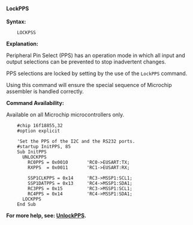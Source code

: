 <div class="section">

<div class="titlepage">

<div>

<div>

#### <span id="lockpps"></span>LockPPS

</div>

</div>

</div>

<span class="strong">**Syntax:**</span>

``` screen
    LOCKPSS
```

<span class="strong">**Explanation:**</span>

Peripheral Pin Select (PPS) has an operation mode in which all input and
output selections can be prevented to stop inadvertent changes.

PPS selections are locked by setting by the use of the `LockPPS`
command.

Using this command will ensure the special sequence of Microchip
assembler is handled correctly.

<span class="strong">**Command Availability:**</span>

Available on all Microchip microcontrollers only.

``` screen
    #chip 16f18855,32
    #option explicit

    'Set the PPS of the I2C and the RS232 ports.
    #startup InitPPS, 85
    Sub InitPPS
      UNLOCKPPS
        RC0PPS = 0x0010       'RC0->EUSART:TX;
        RXPPS  = 0x0011       'RC1->EUSART:RX;

        SSP1CLKPPS = 0x14     'RC3->MSSP1:SCL1;
        SSP1DATPPS = 0x13     'RC4->MSSP1:SDA1;
        RC3PPS = 0x15         'RC3->MSSP1:SCL1;
        RC4PPS = 0x14         'RC4->MSSP1:SDA1;
      LOCKPPS
    End Sub
```

<span class="strong">**For more help, see:
<a href="unlockpps" class="link" title="UnLockPPS">UnlockPPS</a>.**</span>

</div>

